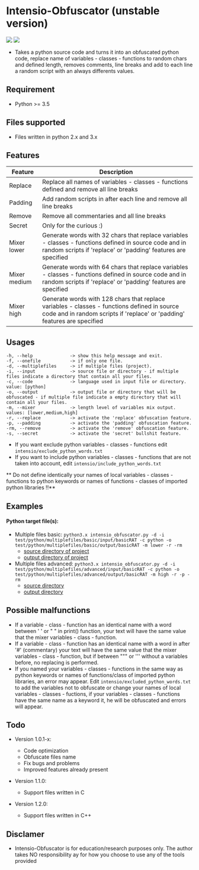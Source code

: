 # Intensio-Obfuscator (unstable version)

![](https://img.shields.io/badge/Python-3.6-blue.svg)
![](https://img.shields.io/badge/Version-1.0.1-green.svg)

- Takes a python source code and turns it into an obfuscated python code,  replace name of variables - classes - functions to random chars and defined length, removes comments, line breaks and add to each line a random script with an always differents values.

## Requirement
- Python >= 3.5

## Files supported
- Files written in python 2.x and 3.x 

## Features
| Feature | Description |
| ------ | ------ |
| Replace | Replace all names of variables - classes - functions defined and remove all line breaks |
| Padding | Add random scripts in after each line and remove all line breaks |
| Remove | Remove all commentaries and all line breaks |
| Secret | Only for the curious :) |
| Mixer lower | Generate words with 32 chars that replace variables - classes - functions defined in source code and in random scripts if 'replace' or 'padding' features are specified |
| Mixer medium | Generate words with 64 chars that replace variables - classes - functions defined in source code and in random scripts if 'replace' or 'padding' features are specified|
| Mixer high | Generate words with 128 chars that replace variables - classes - functions defined in source code and in random scripts if 'replace' or 'padding' features are specified |

## Usages
```
-h, --help              -> show this help message and exit.
-f, --onefile           -> if only one file.
-d, --multiplefiles     -> if multiple files (project).
-i, --input             -> source file or directory - if multiple files indicate a directory that contain all your files.
-c, --code              -> language used in input file or directory. value: [python]
-o, --output            -> output file or directory that will be obfuscated - if multiple file indicate a empty directory that will contain all your files.
-m, --mixer             -> length level of variables mix output. values: [lower,medium,high]
-r, --replace           -> activate the 'replace' obfuscation feature.
-p, --padding           -> activate the 'padding' obfuscation feature.
-rm, --remove           -> activate the 'remove' obfuscation feature.
-s, --secret            -> activate the 'secret' bullshit feature.
```
- If you want exclude python variables - classes - functions edit `intensio/exclude_python_words.txt`
- If you want to include python variables - classes - functions that are not taken into account, edit `intensio/include_python_words.txt`

** Do not define identically your names of local variables - classes - functions to python keywords or names of functions - classes of imported python libraries !!**

## Examples
#### Python target file(s):
- Multiple files basic: `python3.x intensio_obfuscator.py -d -i test/python/multiplefiles/basic/input/basicRAT -c python -o test/python/multiplefiles/basic/output/basicRAT -m lower -r -rm`
    - [source directory of project](https://github.com/Hnfull/Intensio-Obfuscator/tree/master/intensio/test/python/multiplefiles/basic/input/basicRAT)
    - [output directory of project](https://github.com/Hnfull/Intensio-Obfuscator/tree/master/intensio/test/python/multiplefiles/basic/output/basicRAT)
- Multiple files advanced: `python3.x intensio_obfuscator.py -d -i test/python/multiplefiles/advanced/input/basicRAT -c python -o test/python/multiplefiles/advanced/output/basicRAT -m high -r -p -rm`
    - [source directory](https://github.com/Hnfull/Intensio-Obfuscator/tree/master/intensio/test/python/multiplefiles/advanced/input/basicRAT)
    - [output directory](https://github.com/Hnfull/Intensio-Obfuscator/tree/master/intensio/test/python/multiplefiles/advanced/output/basicRAT)

## Possible malfunctions
- If a variable - class - function has an identical name with a word between ' ' or " " in print() function, your text will have the same value that the mixer variables - class - function.
-  If a variable - class - function has an identical name with a word  in after '#' (commentary) your text will have the same value that the mixer variables - class - function, but if between """ or ''' without  a variables before, no replacing is performed.
- If you named your variables - classes - functions in the same way as python keywords or  names of functions/class of imported python libraries, an error may appear. Edit `intensio/excluded_python_words.txt` to add the variables not to obfuscate or change your names of local variables - classes - fuctions, if your variables - classes - functions  have the same name as a keyword it, he will be obfuscated and errors will appear.

## Todo
- Version 1.0.1-x:
    - Code optimization
    - Obfuscate files name
    - Fix bugs and problems
    - Improved features already present
    
- Version 1.1.0:
    - Support files written in C
    
- Version 1.2.0:
    - Support files written in C++

## Disclamer
- Intensio-Obfuscator is for education/research purposes only. The author takes NO responsibility ay for how you choose to use any of the tools provided
